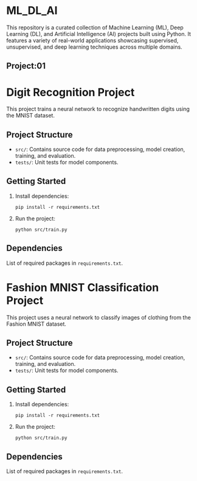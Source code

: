 # ML_DL_AI
This repository is a curated collection of Machine Learning (ML), Deep Learning (DL), and Artificial Intelligence (AI) projects built using Python. It features a variety of real-world applications showcasing supervised, unsupervised, and deep learning techniques across multiple domains. 

## Project:01
# Digit Recognition Project

This project trains a neural network to recognize handwritten digits using the MNIST dataset.

## Project Structure
- `src/`: Contains source code for data preprocessing, model creation, training, and evaluation.
- `tests/`: Unit tests for model components.

## Getting Started

1. Install dependencies:
    ```
    pip install -r requirements.txt
    ```

2. Run the project:
    ```
    python src/train.py
    ```

## Dependencies
List of required packages in `requirements.txt`.

# Fashion MNIST Classification Project

This project uses a neural network to classify images of clothing from the Fashion MNIST dataset.

## Project Structure
- `src/`: Contains source code for data preprocessing, model creation, training, and evaluation.
- `tests/`: Unit tests for model components.

## Getting Started

1. Install dependencies:
    ```
    pip install -r requirements.txt
    ```

2. Run the project:
    ```
    python src/train.py
    ```

## Dependencies
List of required packages in `requirements.txt`.
